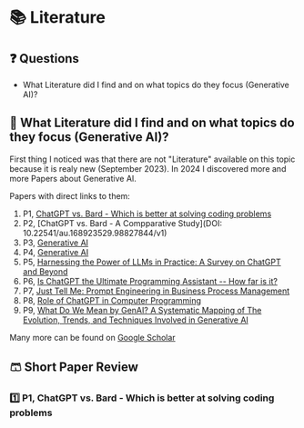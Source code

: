 # 📚 Literature

## ❓ Questions

- What Literature did I find and on what topics do they focus (Generative AI)?

## 🐳 What Literature did I find and on what topics do they focus (Generative AI)?

First thing I noticed was that there are not "Literature" available on this topic because it is realy new (September 2023). In 2024 I discovered more and more Papers about Generative AI.

Papers with direct links to them:

1. P1, [ChatGPT vs. Bard - Which is better at solving coding problems](https://rgdoi.net/10.13140/RG.2.2.36200.65284)
2. P2, [ChatGPT vs. Bard - A Compparative Study](DOI: 10.22541/au.168923529.98827844/v1)
3. P3, [Generative AI](https://doi.org/10.1007/s12599-023-00834-7)
4. P4, [Generative AI](https://link.springer.com/10.1007/s12599-023-00834-7)
5. P5, [Harnessing the Power of LLMs in Practice: A Survey on ChatGPT and Beyond](http://arxiv.org/abs/2304.13712)
6. P6, [Is ChatGPT the Ultimate Programming Assistant -- How far is it?](https://arxiv.org/abs/2304.11938)
7. P7, [Just Tell Me: Prompt Engineering in Business Process Management](https://arxiv.org/abs/2304.07183)
8. P8, [Role of ChatGPT in Computer Programming](https://mesopotamian.press/journals/index.php/cs/article/view/51)
9. P9, [What Do We Mean by GenAI? A Systematic Mapping of The Evolution, Trends, and Techniques Involved in Generative AI](https://www.ijimai.org/journal/sites/default/files/2023-11/ijimai8_4_1.pdf)

Many more can be found on [Google Scholar](https://scholar.google.com)

## 🩳 Short Paper Review

### 1️⃣ P1, ChatGPT vs. Bard - Which is better at solving coding problems
